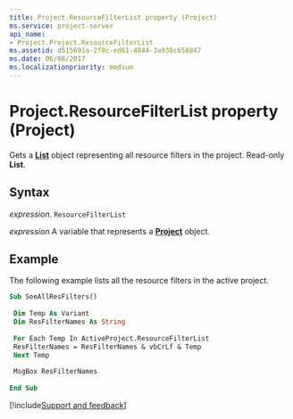 ```yaml
---
title: Project.ResourceFilterList property (Project)
ms.service: project-server
api_name:
- Project.Project.ResourceFilterList
ms.assetid: d515691a-2f8c-ed61-4844-3a938c658847
ms.date: 06/08/2017
ms.localizationpriority: medium
---
```



# Project.ResourceFilterList property (Project)

Gets a **[List](Project.List.md)** object representing all resource filters in the project. Read-only **List**.


## Syntax

_expression_. `ResourceFilterList`

_expression_ A variable that represents a **[Project](project.project.md)** object.


## Example

The following example lists all the resource filters in the active project.


```vb
Sub SeeAllResFilters() 
 
 Dim Temp As Variant 
 Dim ResFilterNames As String 
 
 For Each Temp In ActiveProject.ResourceFilterList 
 ResFilterNames = ResFilterNames & vbCrLf & Temp 
 Next Temp 
 
 MsgBox ResFilterNames 
 
End Sub
```

[!include[Support and feedback](~/includes/feedback-boilerplate.md)]